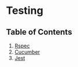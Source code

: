 # Testing

## Table of Contents
1. [Rspec](/rspec.md)
2. [Cucumber](/cucumber.md)
3. [Jest](/jest.md)
